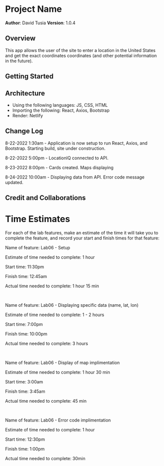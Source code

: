 # Project Name

**Author**: David Tusia
**Version**: 1.0.4

## Overview
<!-- Provide a high level overview of what this application is and why you are building it, beyond the fact that it's an assignment for this class. (i.e. What's your problem domain?) -->

This app allows the user of the site to enter a location in the United States and get the exact coordinates coordinates (and other potential information in the future).

## Getting Started
<!-- What are the steps that a user must take in order to build this app on their own machine and get it running? -->

## Architecture
<!-- Provide a detailed description of the application design. What technologies (languages, libraries, etc) you're using, and any other relevant design information. -->
- Using the following languages: JS, CSS, HTML
- Importing the following: React, Axios, Bootstrap
- Render: Netlify

## Change Log
<!-- Use this area to document the iterative changes made to your application as each feature is successfully implemented. Use time stamps. Here's an example:

01-01-2021 4:59pm - Application now has a fully-functional express server, with a GET route for the location resource. -->
8-22-2022 1:30am - Application is now setup to run React, Axios, and Bootstrap. Starting build, site under construction.

8-22-2022 5:00pm - LocationIQ connected to API. 

8-23-2022 8:00pm - Cards created. Maps displaying

8-24-2022 10:00am - Displaying data from API. Error code message updated.


## Credit and Collaborations
<!-- Give credit (and a link) to other people or resources that helped you build this application. -->

# Time Estimates
For each of the lab features, make an estimate of the time it will take you to complete the feature, and record your start and finish times for that feature:

Name of feature: Lab06 - Setup

Estimate of time needed to complete: 1 hour

Start time: 11:30pm

Finish time: 12:45am

Actual time needed to complete: 1 hour 15 min

<br>

Name of feature: Lab06 - Displaying specific data (name, lat, lon)

Estimate of time needed to complete: 1 - 2 hours

Start time: 7:00pm

Finish time: 10:00pm

Actual time needed to complete: 3 hours

<br>

Name of feature: Lab06 - Display of map implimentation

Estimate of time needed to complete: 1 hour 30 min

Start time: 3:00am

Finish time: 3:45am

Actual time needed to complete: 45 min

<br>

Name of feature: Lab06 - Error code implimentation

Estimate of time needed to complete: 1 hour

Start time: 12:30pm

Finish time: 1:00pm

Actual time needed to complete: 30min

